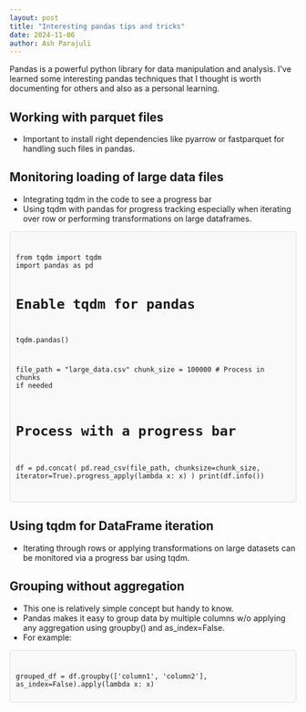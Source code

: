 ```yaml
---
layout: post
title: "Interesting pandas tips and tricks"
date: 2024-11-06
author: Ash Parajuli
---
```


Pandas is a powerful python library for data manipulation and analysis. I've learned some interesting pandas techniques that I thought is worth documenting for others and also as a personal learning.

## Working with parquet files
- Important to install right dependencies like pyarrow or fastparquet for handling such files in pandas.

## Monitoring loading of large data files
- Integrating tqdm in the code to see a progress bar
- Using tqdm with pandas for progress tracking especially when iterating over row or performing transformations on large dataframes.

<div style="border: 1px solid #ddd; padding: 10px; border-radius: 5px; background-color: #f9f9f9;">
<pre><code class="language-python">
from tqdm import tqdm
import pandas as pd

# Enable tqdm for pandas
tqdm.pandas()

file_path = "large_data.csv"
chunk_size = 100000  # Process in chunks if needed

# Process with a progress bar
df = pd.concat(
    pd.read_csv(file_path, chunksize=chunk_size, iterator=True).progress_apply(lambda x: x)
)
print(df.info())
</code></pre>
</div>

## Using tqdm for DataFrame iteration
- Iterating through rows or applying transformations on large datasets can be monitored via a progress bar using tqdm.

## Grouping without aggregation
- This one is relatively simple concept but handy to know.
- Pandas makes it easy to group data by multiple columns w/o applying any aggregation using groupby() and as_index=False.
- For example:

<div style="border: 1px solid #ddd; padding: 10px; border-radius: 5px; background-color: #f9f9f9;">
<pre><code class="language-python">
grouped_df = df.groupby(['column1', 'column2'], as_index=False).apply(lambda x: x)
</code></pre>
</div>